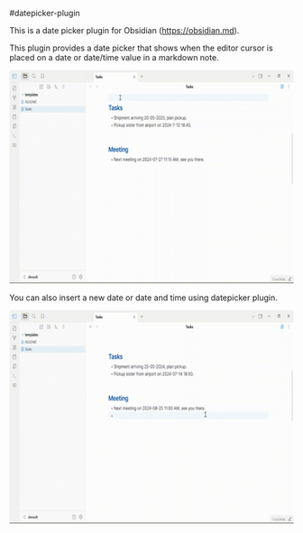 #datepicker-plugin

This is a date picker plugin for Obsidian (https://obsidian.md).

This plugin provides a date picker that shows when the editor cursor is placed on a date or date/time value in a markdown note.


![datepicker-demo](./datepicker-demo.gif)

You can also insert a new date or date and time using datepicker plugin.

![datepicker-insert-demo](./datepicker-insert-demo.gif)